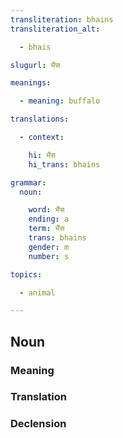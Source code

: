 ```yaml
---
transliteration: bhains
transliteration_alt:

  - bhais

slugurl: भैंस

meanings: 

  - meaning: buffalo

translations:

  - context:

    hi: भैंस
    hi_trans: bhains

grammar: 
  noun:

    word: भैंस
    ending: a
    term: भैंस
    trans: bhains
    gender: m
    number: s

topics:

  - animal

---
```


## Noun

<!-- <fos :grammar="grammar" ></fos> -->

### Meaning

<meaning :meanings="meanings" ></meaning>

<!-- ### Examples
<eg :eg="examples" ></eg> -->

<!-- ### Synonyms
<syn :syn="synonyms" ></syn> -->

<!-- ### Antonyms
<ant :ant="antonyms" ></ant> -->

### Translation

<translation :translation="translations" ></translation>

### Declension

<noun-decl :grammar="grammar" ></noun-decl>

<!-- ### Related
<related :related="related" ></related> -->

<!-- ### Similar
<similar :similar="similar" ></similar> -->
